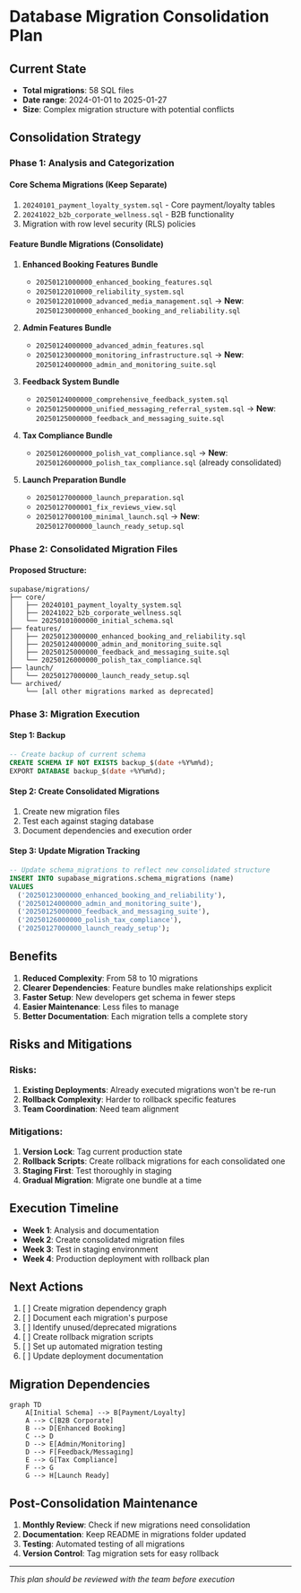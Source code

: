 # Database Migration Consolidation Plan

## Current State
- **Total migrations**: 58 SQL files
- **Date range**: 2024-01-01 to 2025-01-27
- **Size**: Complex migration structure with potential conflicts

## Consolidation Strategy

### Phase 1: Analysis and Categorization

#### Core Schema Migrations (Keep Separate)
1. `20240101_payment_loyalty_system.sql` - Core payment/loyalty tables
2. `20241022_b2b_corporate_wellness.sql` - B2B functionality
3. Migration with row level security (RLS) policies

#### Feature Bundle Migrations (Consolidate)
1. **Enhanced Booking Features Bundle**
   - `20250121000000_enhanced_booking_features.sql`
   - `20250122010000_reliability_system.sql`
   - `20250122010000_advanced_media_management.sql`
   → **New**: `20250123000000_enhanced_booking_and_reliability.sql`

2. **Admin Features Bundle**
   - `20250124000000_advanced_admin_features.sql`
   - `20250123000000_monitoring_infrastructure.sql`
   → **New**: `20250124000000_admin_and_monitoring_suite.sql`

3. **Feedback System Bundle**
   - `20250124000000_comprehensive_feedback_system.sql`
   - `20250125000000_unified_messaging_referral_system.sql`
   → **New**: `20250125000000_feedback_and_messaging_suite.sql`

4. **Tax Compliance Bundle**
   - `20250126000000_polish_vat_compliance.sql`
   → **New**: `20250126000000_polish_tax_compliance.sql` (already consolidated)

5. **Launch Preparation Bundle**
   - `20250127000000_launch_preparation.sql`
   - `20250127000001_fix_reviews_view.sql`
   - `20250127000100_minimal_launch.sql`
   → **New**: `20250127000000_launch_ready_setup.sql`

### Phase 2: Consolidated Migration Files

#### Proposed Structure:
```
supabase/migrations/
├── core/
│   ├── 20240101_payment_loyalty_system.sql
│   ├── 20241022_b2b_corporate_wellness.sql
│   └── 20250101000000_initial_schema.sql
├── features/
│   ├── 20250123000000_enhanced_booking_and_reliability.sql
│   ├── 20250124000000_admin_and_monitoring_suite.sql
│   ├── 20250125000000_feedback_and_messaging_suite.sql
│   └── 20250126000000_polish_tax_compliance.sql
├── launch/
│   └── 20250127000000_launch_ready_setup.sql
└── archived/
    └── [all other migrations marked as deprecated]
```

### Phase 3: Migration Execution

#### Step 1: Backup
```sql
-- Create backup of current schema
CREATE SCHEMA IF NOT EXISTS backup_$(date +%Y%m%d);
EXPORT DATABASE backup_$(date +%Y%m%d);
```

#### Step 2: Create Consolidated Migrations
1. Create new migration files
2. Test each against staging database
3. Document dependencies and execution order

#### Step 3: Update Migration Tracking
```sql
-- Update schema_migrations to reflect new consolidated structure
INSERT INTO supabase_migrations.schema_migrations (name)
VALUES
  ('20250123000000_enhanced_booking_and_reliability'),
  ('20250124000000_admin_and_monitoring_suite'),
  ('20250125000000_feedback_and_messaging_suite'),
  ('20250126000000_polish_tax_compliance'),
  ('20250127000000_launch_ready_setup');
```

## Benefits

1. **Reduced Complexity**: From 58 to 10 migrations
2. **Clearer Dependencies**: Feature bundles make relationships explicit
3. **Faster Setup**: New developers get schema in fewer steps
4. **Easier Maintenance**: Less files to manage
5. **Better Documentation**: Each migration tells a complete story

## Risks and Mitigations

### Risks:
1. **Existing Deployments**: Already executed migrations won't be re-run
2. **Rollback Complexity**: Harder to rollback specific features
3. **Team Coordination**: Need team alignment

### Mitigations:
1. **Version Lock**: Tag current production state
2. **Rollback Scripts**: Create rollback migrations for each consolidated one
3. **Staging First**: Test thoroughly in staging
4. **Gradual Migration**: Migrate one bundle at a time

## Execution Timeline

- **Week 1**: Analysis and documentation
- **Week 2**: Create consolidated migration files
- **Week 3**: Test in staging environment
- **Week 4**: Production deployment with rollback plan

## Next Actions

1. [ ] Create migration dependency graph
2. [ ] Document each migration's purpose
3. [ ] Identify unused/deprecated migrations
4. [ ] Create rollback migration scripts
5. [ ] Set up automated migration testing
6. [ ] Update deployment documentation

## Migration Dependencies

```mermaid
graph TD
    A[Initial Schema] --> B[Payment/Loyalty]
    A --> C[B2B Corporate]
    B --> D[Enhanced Booking]
    C --> D
    D --> E[Admin/Monitoring]
    D --> F[Feedback/Messaging]
    E --> G[Tax Compliance]
    F --> G
    G --> H[Launch Ready]
```

## Post-Consolidation Maintenance

1. **Monthly Review**: Check if new migrations need consolidation
2. **Documentation**: Keep README in migrations folder updated
3. **Testing**: Automated testing of all migrations
4. **Version Control**: Tag migration sets for easy rollback

---

*This plan should be reviewed with the team before execution*
